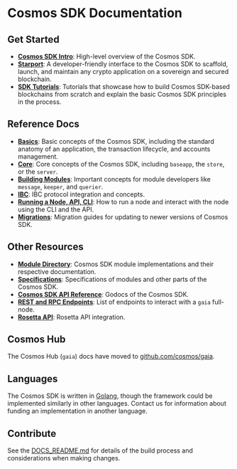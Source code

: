 <!--
layout: homepage
title: Cosmos SDK Documentation
description: Cosmos SDK is the world’s most popular framework for building application-specific blockchains.
sections:
  - title: Introduction
    desc: High-level overview of the Cosmos SDK.
    url: /intro/overview.html
    icon: introduction
  - title: Basics
    desc: Anatomy of a blockchain, transaction lifecycle, accounts and more.
    icon: basics
    url: /basics/app-anatomy.html
  - title: Core Concepts
    desc: Read about the core concepts like baseapp, the store, or the server.
    icon: core
    url: /core/baseapp.html
  - title: Building Modules
    desc: Discover how to build modules for the Cosmos SDK.
    icon: modules
    url: /building-modules/intro.html
  - title: Running a Node
    desc: Running and interacting with nodes using the CLI and API.
    icon: interfaces
    url: /run-node/
  - title: Modules
    desc: Explore existing modules to build your application with.
    icon: specifications
    url: /modules/
stack:
  - title: Cosmos Hub
    desc: The first of thousands of interconnected blockchains on the Cosmos Network.
    color: "#BA3FD9"
    label: hub
    url: http://hub.cosmos.network
  - title: Tendermint Core
    desc: The leading BFT engine for building blockchains, powering Cosmos SDK.
    color: "#00BB00"
    label: core
    url: http://docs.tendermint.com
footer:
  newsletter: false
aside: false
-->

# Cosmos SDK Documentation

## Get Started

- **[Cosmos SDK Intro](./intro/overview.md)**: High-level overview of the Cosmos SDK.
- **[Starport](https://docs.starport.network/)**: A developer-friendly interface to the Cosmos SDK to scaffold, launch, and maintain any crypto application on a sovereign and secured blockchain.
- **[SDK Tutorials](https://tutorials.cosmos.network/)**: Tutorials that showcase how to build Cosmos SDK-based blockchains from scratch and explain the basic Cosmos SDK principles in the process.

## Reference Docs

- **[Basics](./basics/)**: Basic concepts of the Cosmos SDK, including the standard anatomy of an application, the transaction lifecycle, and accounts management.
- **[Core](./core/)**: Core concepts of the Cosmos SDK, including `baseapp`, the `store`, or the `server`.
- **[Building Modules](./building-modules/)**: Important concepts for module developers like `message`, `keeper`, and `querier`.
- **[IBC](./ibc/)**: IBC protocol integration and concepts.
- **[Running a Node, API, CLI](./run-node/)**: How to run a node and interact with the node using the CLI and the API.
- **[Migrations](./migrations/)**: Migration guides for updating to newer versions of Cosmos SDK.

## Other Resources

- **[Module Directory](../x/)**: Cosmos SDK module implementations and their respective documentation.
- **[Specifications](./spec/)**: Specifications of modules and other parts of the Cosmos SDK.
- **[Cosmos SDK API Reference](https://godoc.org/github.com/cosmos/cosmos-sdk)**: Godocs of the Cosmos SDK.
- **[REST and RPC Endpoints](https://cosmos.network/rpc/)**: List of endpoints to interact with a `gaia` full-node.
- **[Rosetta API](./run-node/rosetta.md)**: Rosetta API integration.

## Cosmos Hub

The Cosmos Hub (`gaia`) docs have moved to [github.com/cosmos/gaia](https://github.com/cosmos/gaia/tree/master/docs).

## Languages

The Cosmos SDK is written in [Golang](https://golang.org/), though the framework could be implemented similarly in other languages. Contact us for information about funding an implementation in another language.

## Contribute

See the [DOCS_README.md](https://github.com/cosmos/cosmos-sdk/blob/master/docs/DOCS_README.md) for details of the build process and considerations when making changes.
